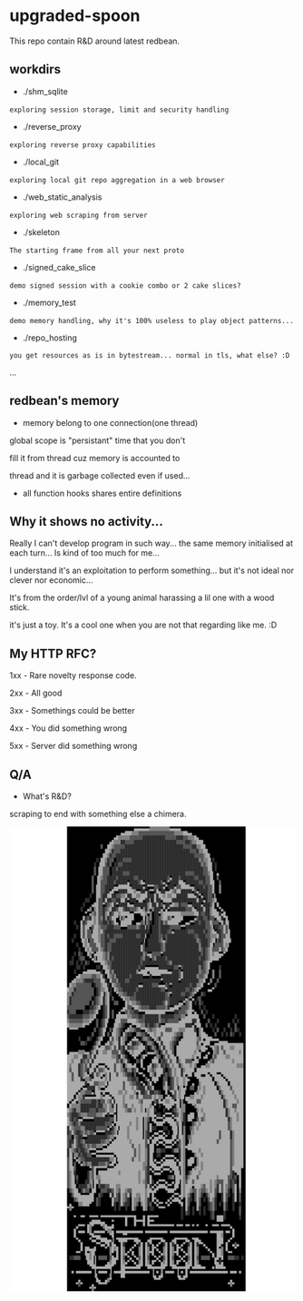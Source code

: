 # upgraded-spoon
This repo contain R&amp;D around latest redbean.

## workdirs

- ./shm_sqlite

```exploring session storage, limit and security handling```

- ./reverse_proxy

```exploring reverse proxy capabilities```

- ./local_git

```exploring local git repo aggregation in a web browser```

- ./web_static_analysis

```exploring web scraping from server```

- ./skeleton

```The starting frame from all your next proto```

- ./signed_cake_slice

```demo signed session with a cookie combo or 2 cake slices?```

- ./memory_test

```demo memory handling, why it's 100% useless to play object patterns...```

- ./repo_hosting

```demo repo hosting... as all request are known by the package manager there is no need a fucking line of code :D
you get resources as is in bytestream... normal in tls, what else? :D
```
...

## redbean's memory

- memory belong to one connection(one thread)

global scope is "persistant" time that you don't 

fill it from thread cuz memory is accounted to 

thread and it is garbage collected even if used...

- all function hooks shares entire definitions

## Why it shows no activity...

Really I can't develop program in such way... the same memory initialised at each turn... Is kind of too much for me...

I understand it's an exploitation to perform something... but it's not ideal nor clever nor economic...

It's from the order/lvl of a young animal harassing a lil one with a wood stick.

it's just a toy. It's a cool one when you are not that regarding like me. :D

## My HTTP RFC?

1xx - Rare novelty response code.

2xx - All good

3xx - Somethings could be better

4xx - You did something wrong

5xx - Server did something wrong

## Q/A

- What's R&amp;D?

scraping to end with something else a chimera.

![spoon HoneyBadger](.rzh-ts.asc.png)

